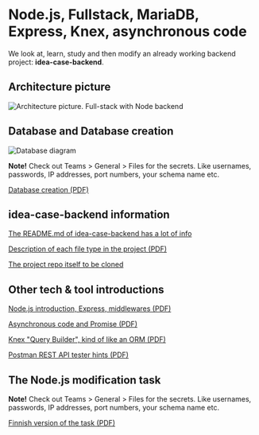 # Node.js, Fullstack, MariaDB, Express, Knex, asynchronous code


We look at, learn, study and then modify an already working backend project: **idea-case-backend**.


## Architecture picture

![Architecture picture. Full-stack with Node backend](https://github.com/valju/idea-case-backend/raw/master/BackendArchitecturePic_with_DrawIo.png)

## Database and Database creation
![Database diagram](https://raw.githubusercontent.com/valju/idea-case-backend/master/Database/DB_Design/DBDiagram_idea_case.png)

**Note!** Check out Teams > General > Files for the secrets. Like usernames, passwords, IP addresses, port numbers, your schema name etc.

[Database creation (PDF)](01_database/CreatingDatabase_for_IdeaCaseBackend.pdf)

## idea-case-backend information

[The README.md of idea-case-backend has a lot of info](https://github.com/valju/idea-case-backend/#readme)

[Description of each file type in the project (PDF)](https://github.com/valju/idea-case-backend/raw/master/BackendDemoProject_ForExample_or_eg_BackendExam.pdf)

[The project repo itself to be cloned](https://github.com/valju/idea-case-backend)

## Other tech & tool introductions

[Node.js introduction, Express, middlewares (PDF)](02_nodejs/NodeJS.pdf)

[Asynchronous code and Promise (PDF)](03_asynchronous_code_promises/AsynchronousCode_Promises.pdf)

[Knex "Query Builder", kind of like an ORM (PDF)](04_knex/Knex.pdf)

[Postman REST API tester hints (PDF)](10_postman/Postman_Hints.pdf)

## The Node.js modification task

**Note!** Check out Teams > General > Files for the secrets. Like usernames, passwords, IP addresses, port numbers, your schema name etc.

[Finnish version of the task (PDF)](99_tasks/NodeJS_tehtavat_23k.pdf)